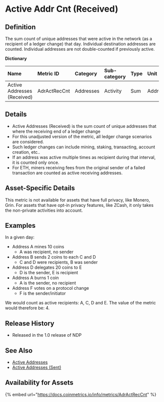 # Active Addr Cnt \(Received\)

## **Definition**

The sum count of unique addresses that were active in the network \(as a recipient of a ledger change\) that day.  Individual destination addresses are counted.  Individual addresses are not double-counted if previously active. 

**Dictionary**

| **Name** | Metric ID | **Category** | **Sub-category** | **Type** | **Unit** | **Interval** |
| :--- | :--- | :--- | :--- | :--- | :--- | :--- |
| Active Addresses \(Received\) | AdrActRecCnt | Addresses | Activity | Sum | Addresses | 1 day |

## **Details**

* Active Addresses \(Received\) is the sum count of unique addresses that where the receiving end of a ledger change
* For this unadjusted version of the metric, all ledger change scenarios are considered.
* Such ledger changes can include mining, staking, transacting, account creation, etc..
* If an address was active multiple times as recipient during that interval, it is counted only once.
* For ETH, miners receiving fees from the original sender of a failed transaction are counted as active receiving addresses.

## **Asset-Specific Details**

This metric is not available for assets that have full privacy, like Monero, Grin. For assets that have opt-in privacy features, like ZCash, it only takes the non-private activities into account.

## **Examples**

In a given day:

* Address A mines 10 coins
  * A was recipient, no sender
* Address B sends 2 coins to each C and D
  * C and D were recipients, B was sender
* Address D delegates 20 coins to E
  * D is the sender, E is recipient
* Address A burns 1 coin
  * A is the sender, no recipient
* Address F votes on a protocol change
  * F is the sender/initiator

We would count as active recipients: A, C, D and E. The value of the metric would therefore be: 4.

## **Release History**

* Released in the 1.0 release of NDP

## **See Also**

* [Active Addresses](adractcnt.md)
* [Active Addresses \(Sent\)](adractsentcnt.md)

## Availability for Assets

{% embed url="https://docs.coinmetrics.io/info/metrics/AdrActRecCnt" %}





